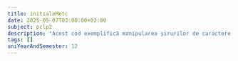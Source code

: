 ```yaml
---
title: initialeMetc
date: 2025-05-07T03:00:00+03:00
subject: pclp2
description: "Acest cod exemplifică manipularea șirurilor de caractere C-style, buclele `for` pentru iterație, conversia caracterelor în valori numerice (ASCII) și operații aritmetice fundamentale, precum adunarea și operatorul modulo."
tags: []
uniYearAndSemester: 12
---
```


